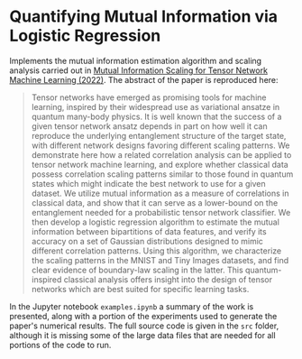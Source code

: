 # Quantifying Mutual Information via Logistic Regression
Implements the mutual information estimation algorithm and scaling analysis carried out in [Mutual Information Scaling for Tensor Network Machine Learning (2022)](https://arxiv.org/abs/2103.00105). The abstract of the paper is reproduced here:
> Tensor networks have emerged as promising tools for machine learning, inspired by their widespread use as variational ansatze in quantum many-body physics. It is well known that the success of a given tensor network ansatz depends in part on how well it can reproduce the underlying entanglement structure of the target state, with different network designs favoring different scaling patterns. We demonstrate here how a related correlation analysis can be applied to tensor network machine learning, and explore whether classical data possess correlation scaling patterns similar to those found in quantum states which might indicate the best network to use for a given dataset. We utilize mutual information as a measure of correlations in classical data, and show that it can serve as a lower-bound on the entanglement needed for a probabilistic tensor network classifier. We then develop a logistic regression algorithm to estimate the mutual information between bipartitions of data features, and verify its accuracy on a set of Gaussian distributions designed to mimic different correlation patterns. Using this algorithm, we characterize the scaling patterns in the MNIST and Tiny Images datasets, and find clear evidence of boundary-law scaling in the latter. This quantum-inspired classical analysis offers insight into the design of tensor networks which are best suited for specific learning tasks.

In the Jupyter notebook `examples.ipynb` a summary of the work is presented, along with a portion of the experiments used to generate the paper's numerical results. The full source code is given in the `src` folder, although it is missing some of the large data files that are needed for all portions of the code to run. 
